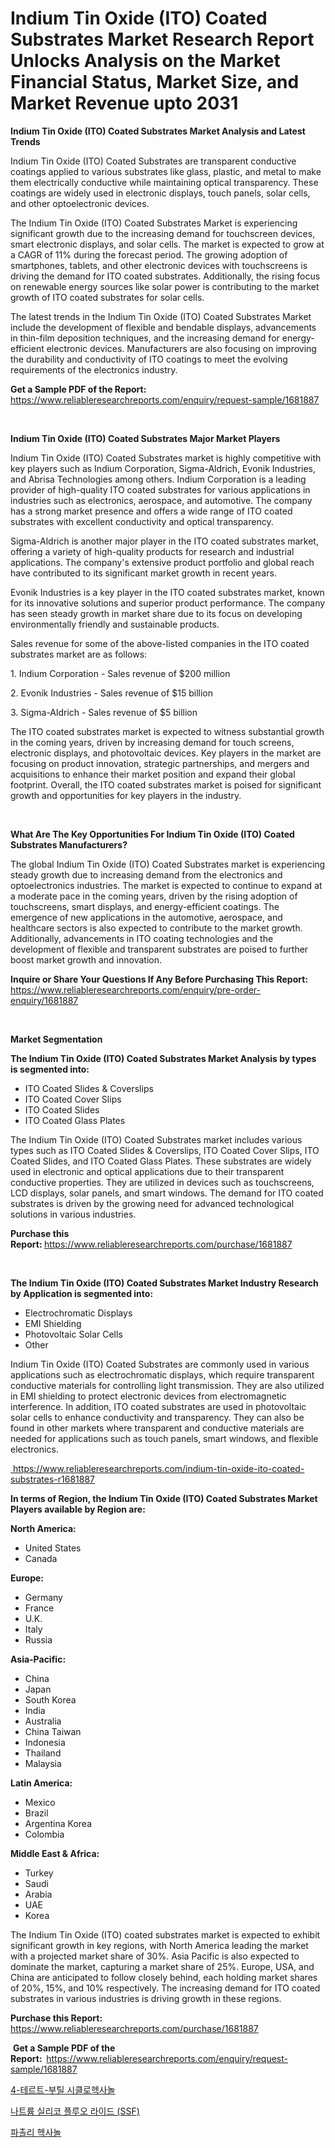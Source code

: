 <p><h1>Indium Tin Oxide (ITO) Coated Substrates Market Research Report Unlocks Analysis on the Market Financial Status, Market Size, and Market Revenue upto 2031</h1></p><p><strong>Indium Tin Oxide (ITO) Coated Substrates Market Analysis and Latest Trends</strong></p>
<p><p>Indium Tin Oxide (ITO) Coated Substrates are transparent conductive coatings applied to various substrates like glass, plastic, and metal to make them electrically conductive while maintaining optical transparency. These coatings are widely used in electronic displays, touch panels, solar cells, and other optoelectronic devices.</p><p>The Indium Tin Oxide (ITO) Coated Substrates Market is experiencing significant growth due to the increasing demand for touchscreen devices, smart electronic displays, and solar cells. The market is expected to grow at a CAGR of 11% during the forecast period. The growing adoption of smartphones, tablets, and other electronic devices with touchscreens is driving the demand for ITO coated substrates. Additionally, the rising focus on renewable energy sources like solar power is contributing to the market growth of ITO coated substrates for solar cells.</p><p>The latest trends in the Indium Tin Oxide (ITO) Coated Substrates Market include the development of flexible and bendable displays, advancements in thin-film deposition techniques, and the increasing demand for energy-efficient electronic devices. Manufacturers are also focusing on improving the durability and conductivity of ITO coatings to meet the evolving requirements of the electronics industry.</p></p>
<p><strong>Get a Sample PDF of the Report:&nbsp;</strong> <a href="https://www.reliableresearchreports.com/enquiry/request-sample/1681887">https://www.reliableresearchreports.com/enquiry/request-sample/1681887</a></p>
<p>&nbsp;</p>
<p><strong>Indium Tin Oxide (ITO) Coated Substrates Major Market Players</strong></p>
<p><p>Indium Tin Oxide (ITO) Coated Substrates market is highly competitive with key players such as Indium Corporation, Sigma-Aldrich, Evonik Industries, and Abrisa Technologies among others. Indium Corporation is a leading provider of high-quality ITO coated substrates for various applications in industries such as electronics, aerospace, and automotive. The company has a strong market presence and offers a wide range of ITO coated substrates with excellent conductivity and optical transparency.</p><p>Sigma-Aldrich is another major player in the ITO coated substrates market, offering a variety of high-quality products for research and industrial applications. The company's extensive product portfolio and global reach have contributed to its significant market growth in recent years.</p><p>Evonik Industries is a key player in the ITO coated substrates market, known for its innovative solutions and superior product performance. The company has seen steady growth in market share due to its focus on developing environmentally friendly and sustainable products.</p><p>Sales revenue for some of the above-listed companies in the ITO coated substrates market are as follows:</p><p>1. Indium Corporation - Sales revenue of $200 million</p><p>2. Evonik Industries - Sales revenue of $15 billion</p><p>3. Sigma-Aldrich - Sales revenue of $5 billion</p><p>The ITO coated substrates market is expected to witness substantial growth in the coming years, driven by increasing demand for touch screens, electronic displays, and photovoltaic devices. Key players in the market are focusing on product innovation, strategic partnerships, and mergers and acquisitions to enhance their market position and expand their global footprint. Overall, the ITO coated substrates market is poised for significant growth and opportunities for key players in the industry.</p></p>
<p>&nbsp;</p>
<p><strong>What Are The Key Opportunities For Indium Tin Oxide (ITO) Coated Substrates Manufacturers?</strong></p>
<p><p>The global Indium Tin Oxide (ITO) Coated Substrates market is experiencing steady growth due to increasing demand from the electronics and optoelectronics industries. The market is expected to continue to expand at a moderate pace in the coming years, driven by the rising adoption of touchscreens, smart displays, and energy-efficient coatings. The emergence of new applications in the automotive, aerospace, and healthcare sectors is also expected to contribute to the market growth. Additionally, advancements in ITO coating technologies and the development of flexible and transparent substrates are poised to further boost market growth and innovation.</p></p>
<p><strong>Inquire or Share Your Questions If Any Before Purchasing This Report:</strong> <a href="https://www.reliableresearchreports.com/enquiry/pre-order-enquiry/1681887">https://www.reliableresearchreports.com/enquiry/pre-order-enquiry/1681887</a></p>
<p>&nbsp;</p>
<p><strong>Market Segmentation</strong></p>
<p><strong>The Indium Tin Oxide (ITO) Coated Substrates Market Analysis by types is segmented into:</strong></p>
<p><ul><li>ITO Coated Slides & Coverslips</li><li>ITO Coated Cover Slips</li><li>ITO Coated Slides</li><li>ITO Coated Glass Plates</li></ul></p>
<p><p>The Indium Tin Oxide (ITO) Coated Substrates market includes various types such as ITO Coated Slides & Coverslips, ITO Coated Cover Slips, ITO Coated Slides, and ITO Coated Glass Plates. These substrates are widely used in electronic and optical applications due to their transparent conductive properties. They are utilized in devices such as touchscreens, LCD displays, solar panels, and smart windows. The demand for ITO coated substrates is driven by the growing need for advanced technological solutions in various industries.</p></p>
<p><strong>Purchase this Report:&nbsp;</strong><a href="https://www.reliableresearchreports.com/purchase/1681887">https://www.reliableresearchreports.com/purchase/1681887</a></p>
<p>&nbsp;</p>
<p><strong>The Indium Tin Oxide (ITO) Coated Substrates Market Industry Research by Application is segmented into:</strong></p>
<p><ul><li>Electrochromatic Displays</li><li>EMI Shielding</li><li>Photovoltaic Solar Cells</li><li>Other</li></ul></p>
<p><p>Indium Tin Oxide (ITO) Coated Substrates are commonly used in various applications such as electrochromatic displays, which require transparent conductive materials for controlling light transmission. They are also utilized in EMI shielding to protect electronic devices from electromagnetic interference. In addition, ITO coated substrates are used in photovoltaic solar cells to enhance conductivity and transparency. They can also be found in other markets where transparent and conductive materials are needed for applications such as touch panels, smart windows, and flexible electronics.</p></p>
<p><a href="https://www.reliableresearchreports.com/indium-tin-oxide-ito-coated-substrates-r1681887">&nbsp;https://www.reliableresearchreports.com/indium-tin-oxide-ito-coated-substrates-r1681887</a></p>
<p><strong>In terms of Region, the Indium Tin Oxide (ITO) Coated Substrates Market Players available by Region are:</strong></p>
<p>
    <p> <strong> North America: </strong>
        <ul>
            <li>United States</li>
            <li>Canada</li>
        </ul>
        </p> 
    <p> <strong> Europe: </strong>
        <ul>
            <li>Germany</li>
            <li>France</li>
            <li>U.K.</li>
            <li>Italy</li>
            <li>Russia</li>
        </ul>
        </p> 
    <p> <strong> Asia-Pacific: </strong>
        <ul>
            <li>China</li>
            <li>Japan</li>
            <li>South Korea</li>
            <li>India</li>
            <li>Australia</li>
            <li>China Taiwan</li>
            <li>Indonesia</li>
            <li>Thailand</li>
            <li>Malaysia</li>
        </ul>
        </p> 
    <p> <strong> Latin America: </strong>
        <ul>
            <li>Mexico</li>
            <li>Brazil</li>
            <li>Argentina Korea</li>
            <li>Colombia</li>
        </ul>
        </p> 
    <p> <strong> Middle East & Africa: </strong>
        <ul>
            <li>Turkey</li>
            <li>Saudi</li>
            <li>Arabia</li>
            <li>UAE</li>
            <li>Korea</li>
        </ul>
    </p>
    </p>
<p><p>The Indium Tin Oxide (ITO) coated substrates market is expected to exhibit significant growth in key regions, with North America leading the market with a projected market share of 30%. Asia Pacific is also expected to dominate the market, capturing a market share of 25%. Europe, USA, and China are anticipated to follow closely behind, each holding market shares of 20%, 15%, and 10% respectively. The increasing demand for ITO coated substrates in various industries is driving growth in these regions.</p></p>
<p><strong>Purchase this Report: </strong><a href="https://www.reliableresearchreports.com/purchase/1681887">https://www.reliableresearchreports.com/purchase/1681887</a></p>
<p>&nbsp;<strong>Get a Sample PDF of the Report:&nbsp;&nbsp;</strong><a href="https://www.reliableresearchreports.com/enquiry/request-sample/1681887">https://www.reliableresearchreports.com/enquiry/request-sample/1681887</a></p>
<p><strong></strong></p>
<p><p><a href="https://github.com/oajzkywllm460/Market-Research-Report-List-2/blob/main/503107892155.md">4-테르트-부틸 시클로헥사놀</a></p><p><a href="https://github.com/HarrisonKitto2022/Market-Research-Report-List-1/blob/main/680345492154.md">나트륨 실리코 플루오 라이드 (SSF)</a></p><p><a href="https://github.com/vsr06p4p49/Market-Research-Report-List-2/blob/main/670082692156.md">파촐리 헥사놀</a></p></p>